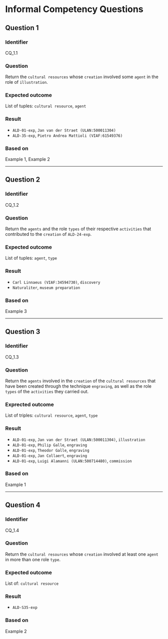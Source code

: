 # Informal Competency Questions
## Question 1
### Identifier
CQ_1.1

### Question
Return the `cultural resources` whose `creation` involved some `agent` in the role of `illustration`.

### Expected outcome
List of tuples: `cultural resource`, `agent`

### Result
* `ALD-01-exp`, `Jan van der Straet (ULAN:500011304)`
* `ALD-35-exp`, `Pietro Andrea Mattioli (VIAF:61549376)`

### Based on 
Example 1, Example 2

*** 

## Question 2
### Identifier 
CQ_1.2

### Question
Return the `agents` and the role `types` of their respective `activities` that contributed to the `creation` of `ALD-24-exp`.

### Expected outcome
List of tuples: `agent`, `type`

### Result
* `Carl Linnaeus (VIAF:34594730)`, `discovery`
* `Naturaliter`, `museum preparation`

### Based on
Example 3

***

## Question 3
### Identifier
CQ_1.3

### Question
Return the `agents` involved in the `creation` of the `cultural resources` that have been created through the technique `engraving`, as well as the role `types` of the `activities` they carried out.

### Exprected outcome
List of triples: `cultural resource`, `agent`, `type`

### Result
* `ALD-01-exp`, `Jan van der Straet (ULAN:500011304)`, `illustration`
* `ALD-01-exp`, `Philip Galle`, `engraving`
* `ALD-01-exp`, `Theodor Galle`, `engraving`
* `ALD-01-exp`, `Jan Collaert`, `engraving`
* `ALD-01-exp`, `Luigi Alamanni (ULAN:500714480)`, `commission`

### Based on
Example 1

***

## Question 4
### Identifier
CQ_1.4

### Question
Return the `cultural resources` whose `creation` involved at least one `agent` in more than one role `type`.

### Expected outcome
List of: `cultural resource`

### Result
* `ALD-S35-exp`

### Based on
Example 2